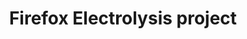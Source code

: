 ---
title: "Firefox Electrolysis project"
categories: ["Unknown"]

link:
    url: "https://arewee10syet.com/"
    dead: true
    follow: false

tweet: "Firefox has been supporting multi-process for a few weeks"
---